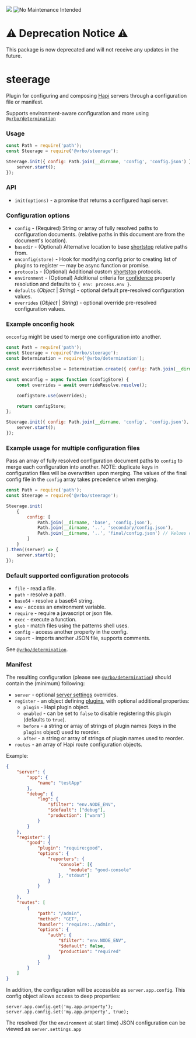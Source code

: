 ![](https://github.com/ExpediaGroup/steerage/workflows/Node_CI/badge.svg)
![No Maintenance Intended](https://img.shields.io/maintenance/no/2023.svg)

# :warning: **Deprecation Notice** :warning:
This package is now deprecated and will not receive any updates in the future.

# steerage

Plugin for configuring and composing [Hapi](http://hapijs.com) servers through a configuration file or manifest.

Supports environment-aware configuration and more using [`@vrbo/determination`](https://github.com/expediagroup/determination)

### Usage

```javascript
const Path = require('path');
const Steerage = require('@vrbo/steerage');

Steerage.init({ config: Path.join(__dirname, 'config', 'config.json') }).then((server) => {
    server.start();
});
```

### API

- `init(options)` - a promise that returns a configured hapi server.

### Configuration options

- `config` - (Required) String or array of fully resolved paths to configuration documents. (relative paths in this document are from the document's location).
- `basedir` - (Optional) Alternative location to base [shortstop](https://github.com/krakenjs/shortstop) relative paths from.
- `onconfig(store)` - Hook for modifying config prior to creating list of plugins to register — may be async function or promise.
- `protocols` - (Optional) Additional custom [shortstop](https://github.com/krakenjs/shortstop) protocols.
- `environment` - (Optional) Additional criteria for [confidence](https://github.com/hapijs/confidence) property resolution and defaults to `{ env: process.env }`.
- `defaults` (_Object_ | _String_) - optional default pre-resolved configuration values.
- `overrides` (_Object_ | _String_) - optional override pre-resolved configuration values.

### Example onconfig hook

`onconfig` might be used to merge one configuration into another.

```javascript
const Path = require('path');
const Steerage = require('@vrbo/steerage');
const Determination = require('@vrbo/determination');

const overrideResolve = Determination.create({ config: Path.join(__dirname, 'config', 'overrides.json') });

const onconfig = async function (configStore) {
    const overrides = await overrideResolve.resolve();

    configStore.use(overrides);

    return configStore;
};

Steerage.init({ config: Path.join(__dirname, 'config', 'config.json'), onconfig }).then((server) => {
    server.start();
});
```

### Example usage for multiple configuration files

Pass an array of fully resolved configuration document paths to `config` to merge each configuration into another. NOTE: duplicate keys in configuration files will be overwritten upon merging. The values of the final config file in the `config` array takes precedence when merging.

```javascript
const Path = require('path');
const Steerage = require('@vrbo/steerage');

Steerage.init(
    {
        config: [
            Path.join(__dirname, 'base', 'config.json'),
            Path.join(__dirname, '..', 'secondary/config.json'),
            Path.join(__dirname, '..', 'final/config.json') // Values of this config take precedence
        ]
    }
).then((server) => {
    server.start();
});
```

### Default supported configuration protocols

- `file` - read a file.
- `path` - resolve a path.
- `base64` - resolve a base64 string.
- `env` - access an environment variable.
- `require` - require a javascript or json file.
- `exec` - execute a function.
- `glob` - match files using the patterns shell uses.
- `config` - access another property in the config.
- `import` - imports another JSON file, supports comments.

See [`@vrbo/determination`](https://github.com/expediagroup/determination).

### Manifest

The resulting configuration (please see [`@vrbo/determination`](https://github.com/expediagroup/determination)) should contain the (minimum) following:

- `server` - optional [server settings](https://hapijs.com/api#serversettings) overrides.
- `register` - an object defining [plugins](http://hapijs.com/api#plugins), with optional additional properties:
    - `plugin` - Hapi plugin object.
    - `enabled` - can be set to `false` to disable registering this plugin (defaults to `true`).
    - `before` - a string or array of strings of plugin names (keys in the `plugins` object) used to reorder.
    - `after` - a string or array of strings of plugin names used to reorder.
- `routes` - an array of Hapi route configuration objects.

Example:

```json
{
    "server": {
        "app": {
            "name": "testApp"
        },
        "debug": {
            "log": {
                "$filter": "env.NODE_ENV",
                "$default": ["debug"],
                "production": ["warn"]
            }
        }
    },
    "register": {
        "good": {
            "plugin": "require:good",
            "options": {
                "reporters": {
                    "console": [{
                        "module": "good-console"
                    }, "stdout"]
                }
            }
        }
    },
    "routes": [
        {
            "path": "/admin",
            "method": "GET",
            "handler": "require:../admin",
            "options": {
                "auth": {
                    "$filter": "env.NODE_ENV",
                    "$default": false,
                    "production": "required"
                }
            }
        }
    ]
}
```

In addition, the configuration will be accessible as `server.app.config`. This config object allows access to deep properties:

```
server.app.config.get('my.app.property');
server.app.config.set('my.app.property', true);
```

The resolved (for the `environment` at start time) JSON configuration can be viewed as `server.settings.app`
